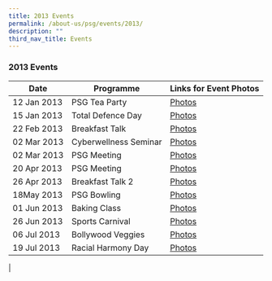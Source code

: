 ```yaml
---
title: 2013 Events
permalink: /about-us/psg/events/2013/
description: ""
third_nav_title: Events
---
```

### **2013 Events**

| Date | Programme | Links for Event Photos |
|---|---|---|
| 12 Jan 2013 | PSG Tea Party | [Photos](https://staging.d1ph2u5puaqsvh.amplifyapp.com/about-us/psg/event-photos/2013/tea-party/) |
| 15 Jan 2013 | Total Defence Day | [Photos](https://staging.d1ph2u5puaqsvh.amplifyapp.com/about-us/psg/event-photos/2013/total-defence-day/) |
| 22 Feb 2013 | Breakfast Talk | [Photos](https://staging.d1ph2u5puaqsvh.amplifyapp.com/about-us/psg/event-photos/2013/bfast-talk/) |
| 02 Mar 2013 | Cyberwellness Seminar | [Photos](https://staging.d1ph2u5puaqsvh.amplifyapp.com/about-us/psg/event-photos/2013/cyberwellness/) |
| 02 Mar 2013 | PSG Meeting | [Photos](https://staging.d1ph2u5puaqsvh.amplifyapp.com/about-us/psg/event-photos/2013/meeting1/) |
| 20 Apr 2013 | PSG Meeting | [Photos](https://staging.d1ph2u5puaqsvh.amplifyapp.com/about-us/psg/event-photos/2013/meeting2/) |
| 26 Apr 2013 | Breakfast Talk 2 | [Photos](https://staging.d1ph2u5puaqsvh.amplifyapp.com/about-us/psg/event-photos/2013/breakfast-talk-2/) |
| 18May 2013 | PSG Bowling | [Photos](https://staging.d1ph2u5puaqsvh.amplifyapp.com/about-us/psg/event-photos/2013/bowling/) |
| 01 Jun 2013 | Baking Class | [Photos](https://staging.d1ph2u5puaqsvh.amplifyapp.com/about-us/psg/event-photos/2013/baking-class/) |
| 26 Jun 2013 | Sports Carnival | [Photos](https://staging.d1ph2u5puaqsvh.amplifyapp.com/about-us/psg/event-photos/2013/sports-carnival/) |
| 06 Jul 2013 | Bollywood Veggies | [Photos](https://staging.d1ph2u5puaqsvh.amplifyapp.com/about-us/psg/event-photos/2013/bollywood-veggies/) |
| 19 Jul 2013 | Racial Harmony Day | [Photos](https://staging.d1ph2u5puaqsvh.amplifyapp.com/about-us/psg/event-photos/2013/rhd/) |
|
